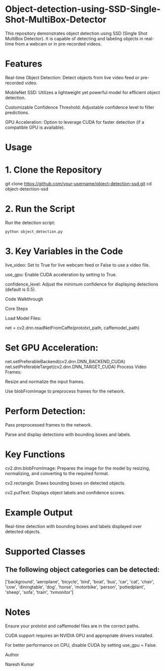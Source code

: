 # Object-detection-using-SSD-Single-Shot-MultiBox-Detector
This repository demonstrates object detection using SSD (Single Shot MultiBox Detector). It is capable of detecting and labeling objects in real-time from a webcam or in pre-recorded videos.

# Features

Real-time Object Detection: Detect objects from live video feed or pre-recorded video.

MobileNet SSD: Utilizes a lightweight yet powerful model for efficient object detection.

Customizable Confidence Threshold: Adjustable confidence level to filter predictions.

GPU Acceleration: Option to leverage CUDA for faster detection (if a compatible GPU is available).


# Usage

# 1. Clone the Repository

git clone https://github.com/your-username/object-detection-ssd.git
cd object-detection-ssd

# 2. Run the Script

Run the detection script:

``` python object_detection.py ```
# 3. Key Variables in the Code

live_video: Set to True for live webcam feed or False to use a video file.

use_gpu: Enable CUDA acceleration by setting to True.

confidence_level: Adjust the minimum confidence for displaying detections (default is 0.5).

Code Walkthrough

Core Steps

Load Model Files:

net = cv2.dnn.readNetFromCaffe(prototxt_path, caffemodel_path)

# Set GPU Acceleration:

net.setPreferableBackend(cv2.dnn.DNN_BACKEND_CUDA)
net.setPreferableTarget(cv2.dnn.DNN_TARGET_CUDA)
Process Video Frames:

Resize and normalize the input frames.

Use blobFromImage to preprocess frames for the network.

# Perform Detection:

Pass preprocessed frames to the network.

Parse and display detections with bounding boxes and labels.

# Key Functions

cv2.dnn.blobFromImage: Prepares the image for the model by resizing, normalizing, and converting to the required format.

cv2.rectangle: Draws bounding boxes on detected objects.

cv2.putText: Displays object labels and confidence scores.

# Example Output

Real-time detection with bounding boxes and labels displayed over detected objects.

# Supported Classes

## The following object categories can be detected:

['background', 'aeroplane', 'bicycle', 'bird', 'boat', 'bus', 'car', 'cat', 'chair', 'cow', 'diningtable', 'dog', 'horse', 'motorbike', 'person', 'pottedplant', 'sheep', 'sofa', 'train', 'tvmonitor']

# Notes

Ensure your prototxt and caffemodel files are in the correct paths.

CUDA support requires an NVIDIA GPU and appropriate drivers installed.

For better performance on CPU, disable CUDA by setting use_gpu = False.

Author

Naresh Kumar

